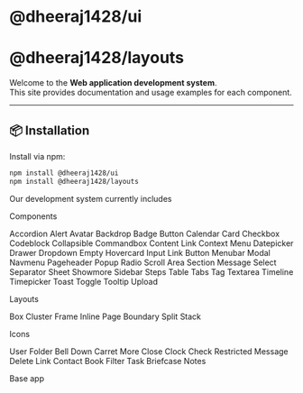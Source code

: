 <link rel="stylesheet" href="/custom.css">

# @dheeraj1428/ui

# @dheeraj1428/layouts

Welcome to the **Web application development system**.  
This site provides documentation and usage examples for each component.

---

## 📦 Installation

Install via npm:

```bash
npm install @dheeraj1428/ui
npm install @dheeraj1428/layouts
```

Our development system currently includes

Components

Accordion
Alert
Avatar
Backdrop
Badge
Button
Calendar
Card
Checkbox
Codeblock
Collapsible
Commandbox
Content Link
Context Menu
Datepicker
Drawer
Dropdown
Empty
Hovercard
Input
Link Button
Menubar
Modal
Navmenu
Pageheader
Popup
Radio
Scroll Area
Section Message
Select
Separator
Sheet
Showmore
Sidebar
Steps
Table
Tabs
Tag
Textarea
Timeline
Timepicker
Toast
Toggle
Tooltip
Upload

Layouts

Box
Cluster
Frame
Inline
Page Boundary
Split
Stack

Icons

User
Folder
Bell
Down Carret
More
Close
Clock
Check
Restricted
Message
Delete
Link
Contact Book
Filter
Task
Briefcase
Notes

Base app

